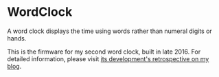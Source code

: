 # WordClock
A word clock displays the time using words rather than numeral digits or hands.

This is the firmware for my second word clock, built in late 2016. For detailed information, please visit [its development's retrospective on my blog](http://www.rmconway.com/2017/01/word-clock.html).
